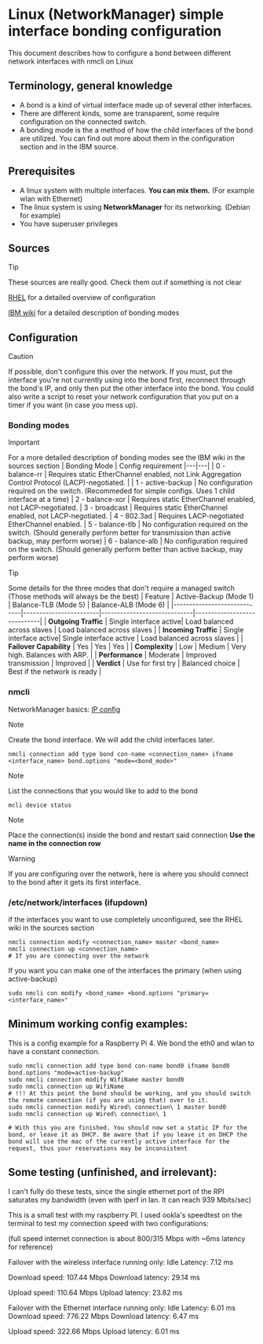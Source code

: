 # Linux (NetworkManager) simple interface bonding configuration
This document describes how to configure a bond between different network interfaces with nmcli on Linux


Terminology, general knowledge
---
- A bond is a kind of virtual interface made up of several other interfaces.
- There are different kinds, some are transparent, some require configuration on the connected switch.
- A bonding mode is the a method of how the child interfaces of the bond are utilized. You can find out more about them in the configuration section and in the IBM source.



Prerequisites
---
- A linux system with multiple interfaces. **You can mix them.** (For example wlan with Ethernet)
- The linux system is using **NetworkManager** for its networking. (Debian for example)
- You have superuser privileges


Sources
---

> [!TIP]
> These sources are really good. Check them out if something is not clear

[RHEL](https://docs.redhat.com/en/documentation/red_hat_enterprise_linux/8/html/configuring_and_managing_networking/configuring-network-bonding_configuring-and-managing-networking#configuring-network-bonding_configuring-and-managing-networking) for a detailed overview of configuration

[IBM wiki](https://www.ibm.com/docs/en/linux-on-systems?topic=recommendations-bonding-modes) for a detailed description of bonding modes

Configuration
---
> [!CAUTION]
> If possible, don't configure this over the network.
> If you must, put the interface you're not currently using into the bond first, reconnect through the bond's IP, and only then put the other interface into the bond. 
> You could also write a script to reset your network configuration that you put on a timer if you want (in case you mess up).

### Bonding modes
> [!IMPORTANT]
> For a more detailed description of bonding modes see the IBM wiki in the sources section
> | Bonding Mode | Config requirement
> |---|---|
> | 0 - balance-rr | Requires static EtherChannel enabled, not Link Aggregation Control Protocol (LACP)-negotiated. |
> | 1 - active-backup | No configuration required on the switch. (Recommeded for simple configs. Uses 1 child interface at a time)
> | 2 - balance-xor | Requires static EtherChannel enabled, not LACP-negotiated.
> | 3 - broadcast | Requires static EtherChannel enabled, not LACP-negotiated.
> | 4 - 802.3ad | Requires LACP-negotiated EtherChannel enabled.
> | 5 - balance-tlb | No configuration required on the switch. (Should generally perform better for transmission than active backup, may perform worse)
> | 6 - balance-alb | No configuration required on the switch. (Should generally perform better than active backup, may perform worse)

> [!TIP]
> Some details for the three modes that don't require a managed switch (Those methods will always be the best)
>| Feature                     | Active-Backup (Mode 1) | Balance-TLB (Mode 5)        | Balance-ALB (Mode 6)        |
>|-----------------------------|------------------------|-----------------------------|-----------------------------|
>| **Outgoing Traffic**        | Single interface active| Load balanced across slaves | Load balanced across slaves  |
>| **Incoming Traffic**        | Single interface active| Single interface active     | Load balanced across slaves   |
>| **Failover Capability**     | Yes                    | Yes                         | Yes                         |
>| **Complexity**              | Low                    | Medium                      | Very high. Balances with ARP.                      |
>| **Performance**             | Moderate               | Improved transmission       | Improved                       |
>| **Verdict**                 | Use for first try      | Balanced choice             | Best if the network is ready       |


### nmcli

NetworkManager basics: [IP config](IP%20config.md)
> [!NOTE]  
> Create the bond interface. We will add the child interfaces later.

```
nmcli connection add type bond con-name <connection_name> ifname <interface_name> bond.options "mode=<bond_mode>"
```

> [!NOTE]  
> List the connections that you would like to add to the bond

```
mcli device status
```


> [!NOTE]  
> Place the connection(s) inside the bond and restart said connection
> **Use the name in the connection row**

> [!WARNING]  
> If you are configuring over the network, here is where you should connect to the bond after it gets its first interface.

### /etc/network/interfaces (ifupdown)



if the interfaces you want to use completely unconfigured, see the RHEL wiki in the sources section

```
nmcli connection modify <connection_name> master <bond_name>
nmcli connection up <connection_name>
# If you are connecting over the network 
```

If you want you can make one of the interfaces the primary (when using active-backup)

```
sudo nmcli con modify <bond_name> +bond.options "primary=<interface_name>"
```

Minimum working config examples:
---

This is a config example for a Raspberry Pi 4. We bond the eth0 and wlan to have a constant connection.
```
sudo nmcli connection add type bond con-name bond0 ifname bond0 bond.options "mode=active-backup"
sudo nmcli connection modify WifiName master bond0
sudo nmcli connection up WifiName
# !!! At this point the bond should be working, and you should switch the remote connection (if you are using that) over to it.
sudo nmcli connection modify Wired\ connection\ 1 master bond0
sudo nmcli connection up Wired\ connection\ 1

# With this you are finished. You should now set a static IP for the bond, or leave it as DHCP. Be aware that if you leave it on DHCP the bond will use the mac of the currently active interface for the request, thus your reservations may be inconsistent
```


Some testing (unfinished, and irrelevant):
---
I can't fully do these tests, since the single ethernet port of the RPI saturates my bandwidth (even with iperf in lan. It can reach 939 Mbits/sec)

This is a small test with my raspberry PI. I used ookla's speedtest on the terminal to test my connection speed with two configurations:

(full speed internet connection is about 800/315 Mbps with ~6ms latency for reference)

Failover with the wireless interface running only:
Idle Latency: 7.12 ms

Download speed: 107.44 Mbps
Download latency: 29.14 ms

Upload speed: 110.64 Mbps
Upload latency: 23.82 ms


Failover with the Ethernet interface running only:
Idle Latency: 6.01 ms
Download speed: 776.22 Mbps
Download latency: 6.47 ms

Upload speed: 322.66 Mbps
Upload latency: 6.01 ms 

